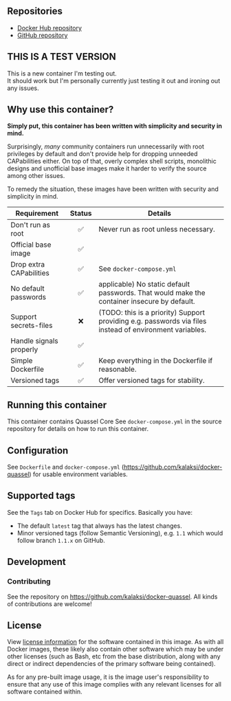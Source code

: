 ## Repositories
- [Docker Hub repository](https://registry.hub.docker.com/u/kalaksi/quassel/)
- [GitHub repository](https://github.com/kalaksi/docker-quassel)

## THIS IS A TEST VERSION

This is a new container I'm testing out.  
It should work but I'm personally currently just testing it out and ironing out any issues.

## Why use this container?
**Simply put, this container has been written with simplicity and security in mind.**

Surprisingly, _many_ community containers run unnecessarily with root privileges by default and don't provide help for dropping unneeded CAPabilities either.
On top of that, overly complex shell scripts, monolithic designs and unofficial base images make it harder to verify the source among other issues.

To remedy the situation, these images have been written with security and simplicity in mind.

|Requirement              |Status|Details|
|-------------------------|:----:|-------|
|Don't run as root        |✅    | Never run as root unless necessary.|
|Official base image      |✅    | |
|Drop extra CAPabilities  |✅    | See ```docker-compose.yml``` |
|No default passwords     |✅    | applicable) No static default passwords. That would make the container insecure by default. |
|Support secrets-files    |❌    | (TODO: this is a priority) Support providing e.g. passwords via files instead of environment variables. |
|Handle signals properly  |✅    | |
|Simple Dockerfile        |✅    | Keep everything in the Dockerfile if reasonable.|
|Versioned tags           |✅    | Offer versioned tags for stability.|

## Running this container
This container contains Quassel Core
See ```docker-compose.yml``` in the source repository for details on how to run this container.

## Configuration
See ```Dockerfile``` and ```docker-compose.yml``` (<https://github.com/kalaksi/docker-quassel>) for usable environment variables.

## Supported tags
See the ```Tags``` tab on Docker Hub for specifics. Basically you have:
- The default ```latest``` tag that always has the latest changes.
- Minor versioned tags (follow Semantic Versioning), e.g. ```1.1``` which would follow branch ```1.1.x``` on GitHub.

## Development

### Contributing
See the repository on <https://github.com/kalaksi/docker-quassel>.
All kinds of contributions are welcome!

## License
View [license information](https://github.com/kalaksi/docker-quassel/blob/master/LICENSE) for the software contained in this image.
As with all Docker images, these likely also contain other software which may be under other licenses (such as Bash, etc from the base distribution, along with any direct or indirect dependencies of the primary software being contained).

As for any pre-built image usage, it is the image user's responsibility to ensure that any use of this image complies with any relevant licenses for all software contained within.

